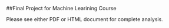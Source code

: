 ##Final Project for Machine Learining Course

Please see either PDF or HTML document for complete analysis.  